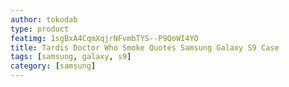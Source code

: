 ```yaml
---
author: tokodab
type: product
featimg: 1sgBxA4CqmXqjrNFvmbTYS--P9QoWI4YO
title: Tardis Doctor Who Smoke Quotes Samsung Galaxy S9 Case
tags: [samsung, galaxy, s9]
category: [samsung]
---
```

